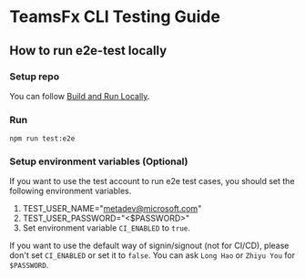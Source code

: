 # TeamsFx CLI Testing Guide

## How to run e2e-test locally

### Setup repo
You can follow [Build and Run Locally](./development-guide.md#build-and-run-locally).

### Run
`npm run test:e2e`

### Setup environment variables (Optional)
If you want to use the test account to run e2e test cases, you should set the following environment variables.

1. TEST_USER_NAME="metadev@microsoft.com"
2. TEST_USER_PASSWORD="<$PASSWORD>"
3. Set environment variable `CI_ENABLED` to `true`.

If you want to use the default way of signin/signout (not for CI/CD), please don't set `CI_ENABLED` or set it to `false`.
You can ask `Long Hao` or `Zhiyu You` for `$PASSWORD`.
